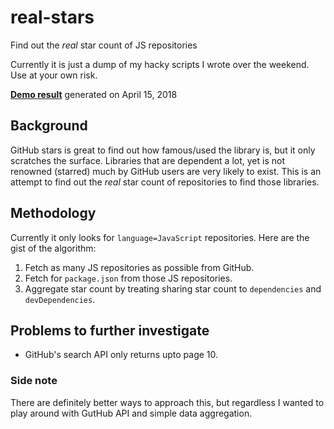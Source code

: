 # real-stars
Find out the *real* star count of JS repositories

Currently it is just a dump of my hacky scripts I wrote over the weekend.
Use at your own risk.

[**Demo result**](https://sunakujira1.github.io/real-stars/) generated on April 15, 2018

## Background
GitHub stars is great to find out how famous/used the library is, but it only scratches the surface.
Libraries that are dependent a lot, yet is not renowned (starred) much by GitHub users are very likely to exist.
This is an attempt to find out the *real* star count of repositories to find those libraries.

## Methodology
Currently it only looks for `language=JavaScript` repositories.
Here are the gist of the algorithm:
1. Fetch as many JS repositories as possible from GitHub.
2. Fetch for `package.json` from those JS repositories.
3. Aggregate star count by treating sharing star count to `dependencies` and `devDependencies`.

## Problems to further investigate
- GitHub's search API only returns upto page 10.

### Side note
There are definitely better ways to approach this, but regardless I wanted to play around with GutHub API and simple data aggregation.
